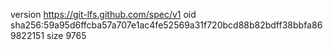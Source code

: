 version https://git-lfs.github.com/spec/v1
oid sha256:59a95d6ffcba57a707e1ac4fe52569a31f720bcd88b82bdff38bbfa869822151
size 9765

